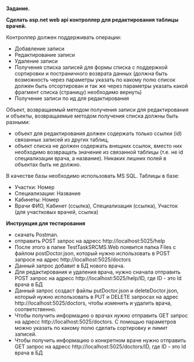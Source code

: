 **Задание.**

**Сделать asp.net web api контроллер для редактирования таблицы врачей.**

Контроллер должен поддерживать операции:
- Добавление записи
- Редактирование записи
- Удаление записи
- Получения списка записей для формы списка с поддержкой сортировки и постраничного возврата данных (должна быть возможность через параметры указать по какому полю список должен быть отсортирован и так же через параметры указать какой фрагмент списка (страницу) необходимо вернуть)
- Получение записи по ид для редактирования

Объект, возвращаемый методом получения записи для редактирования и объекты, возвращаемые методом получения списка должны быть разными:
- объект для редактирования должен содержать только ссылки (id) связанных записей из других таблиц,
- объект списка не должен содержать внещних ссылок, вместо них необходимо возвращать значение из связанной таблицы (т.е. не id специализации врача, а название).
Никаких лишних полей в объектах быть не должно.

В качестве базы необходимо использовать MS SQL.
Таблицы в базе:
- Участки: Номер
- Специализации: Название
- Кабинеты: Номер
- Врачи ФИО, Кабинет (ссылка), Специализация (ссылка), Участок (для участковых врачей, ссылка)

**Инструкция для тестирования**

- скачать Postman.
- отправить POST запрос на адресс http://localhost:5025/help
- После этого в папке TestTaskSRCMS.Web появится папка Files с файлом postDoctor.json, который нужно использовать в POST запросе на адрес http://localhost:5025/doctors
- Данный запрос добавит в БД нового врача.
- Для редактирования и удаления врача, нужно сначала отправить POST запрос на адресс http://localhost:5025/help/ID, где ID - это Id врача в БД
- Данный запрос создаст файлы putDoctor.json и deleteDoctor.json, который нужно использовать в PUT и DELETE запросах на адрес http://localhost:5025/doctors, чтобы изменить и удалить врача, соответственно.
- Чтобы получить информацию о врачах нужно отправить GET запрос на адресс http://localhost:5025/doctors. С помощью параметров можно указать по какому полю сделать сортировку и лимит записей. 
- Чтобы получить информацию о конкретном враче нужно отправить GET запрос на адресс http://localhost:5025/doctors/ID, где ID - это Id врача в БД
